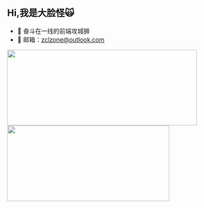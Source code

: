 ## Hi,我是大脸怪🙀


- 🤔 奋斗在一线的前端攻城狮
- 📧 邮箱：zclzone@outlook.com

<p>
  <img  width="440" align="center" height="176" src="https://github-readme-stats.vercel.app/api?username=zclzone&show_icons=true&&theme=radical&layout=compact"  />

  <img  width="376" align="center" height="176" src="https://github-readme-stats.vercel.app/api/top-langs/?username=js-banana&hide=handlebars&langs_count=8&layout=compact&exclude_repo=vuepress,vuepress-blog-io,vuepress-theme-vdoing,hexo,hexo-theme-next,images&bg_color=30,e96443,904e95&title_color=fff&text_color=fff"  />
</p>
